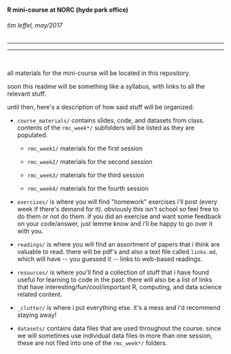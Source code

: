 

#### R mini-course at NORC (hyde park office)
###### tim leffel, may/2017 
<hr><hr>
<br>



all materials for the mini-course will be located in this repository.

soon this readme will be something like a syllabus, with links to all the relevant stuff. 

until then, here's a description of how said stuff will be organized:

  - `course_materials/` contains slides, code, and datasets from class. contents of the `rmc_week*/` subfolders will be listed as they are populated.
  
    - `rmc_week1/` materials for the first session
  
    - `rmc_week2/` materials for the second session
  
    - `rmc_week3/` materials for the third session
  
    - `rmc_week4/` materials for the fourth session
    
  
  - `exercises/` is where you will find "homework" exercises i'll post (every week if there's demand for it). obviously this isn't school so feel free to do them or not do them. if you did an exercise and want some feedback on your code/answer, just lemme know and i'll be happy to go over it with you.

  - `readings/` is where you will find an assortment of papers that i think are valuable to read. there will be pdf's and also a text file called `links.md`, which will have -- you guessed it -- links to web-based readings.

  - `resources/` is where you'll find a collection of stuff that i have found useful for learning to code in the past. there will also be a list of links that have interesting/fun/cool/important R, computing, and data science related content.

  - `_clutter/` is where i put everything else. it's a mess and i'd recommend staying away!

  - `datasets/` contains data files that are used throughout the course. since we will sometimes use individual data files in more than one session, these are not filed into one of the `rmc_week*/` folders.


